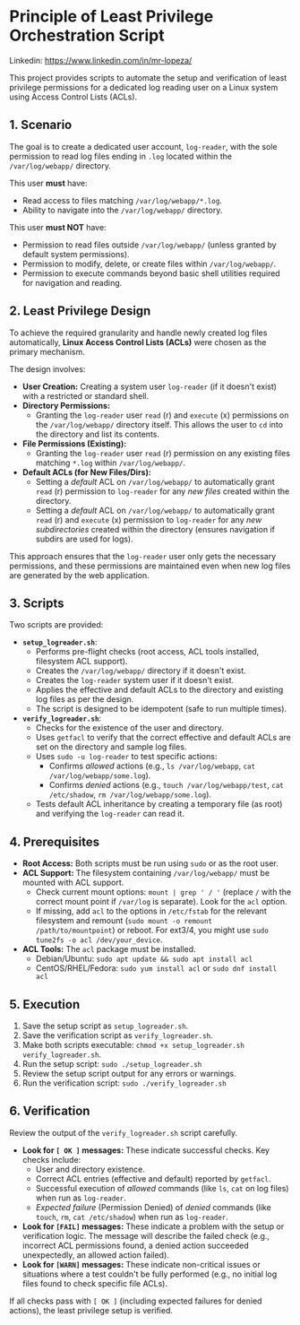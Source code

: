 # Principle of Least Privilege Orchestration Script
Linkedin: https://www.linkedin.com/in/mr-lopeza/

This project provides scripts to automate the setup and verification of least privilege permissions for a dedicated log reading user on a Linux system using Access Control Lists (ACLs).

## 1. Scenario

The goal is to create a dedicated user account, `log-reader`, with the sole permission to read log files ending in `.log` located within the `/var/log/webapp/` directory.

This user **must** have:
* Read access to files matching `/var/log/webapp/*.log`.
* Ability to navigate into the `/var/log/webapp/` directory.

This user **must NOT** have:
* Permission to read files outside `/var/log/webapp/` (unless granted by default system permissions).
* Permission to modify, delete, or create files within `/var/log/webapp/`.
* Permission to execute commands beyond basic shell utilities required for navigation and reading.

## 2. Least Privilege Design

To achieve the required granularity and handle newly created log files automatically, **Linux Access Control Lists (ACLs)** were chosen as the primary mechanism.

The design involves:
* **User Creation:** Creating a system user `log-reader` (if it doesn't exist) with a restricted or standard shell.
* **Directory Permissions:**
    * Granting the `log-reader` user `read` (r) and `execute` (x) permissions on the `/var/log/webapp/` directory itself. This allows the user to `cd` into the directory and list its contents.
* **File Permissions (Existing):**
    * Granting the `log-reader` user `read` (r) permission on any existing files matching `*.log` within `/var/log/webapp/`.
* **Default ACLs (for New Files/Dirs):**
    * Setting a *default* ACL on `/var/log/webapp/` to automatically grant `read` (r) permission to `log-reader` for any *new files* created within the directory.
    * Setting a *default* ACL on `/var/log/webapp/` to automatically grant `read` (r) and `execute` (x) permission to `log-reader` for any *new subdirectories* created within the directory (ensures navigation if subdirs are used for logs).

This approach ensures that the `log-reader` user only gets the necessary permissions, and these permissions are maintained even when new log files are generated by the web application.

## 3. Scripts

Two scripts are provided:

* **`setup_logreader.sh`**:
    * Performs pre-flight checks (root access, ACL tools installed, filesystem ACL support).
    * Creates the `/var/log/webapp/` directory if it doesn't exist.
    * Creates the `log-reader` system user if it doesn't exist.
    * Applies the effective and default ACLs to the directory and existing log files as per the design.
    * The script is designed to be idempotent (safe to run multiple times).
* **`verify_logreader.sh`**:
    * Checks for the existence of the user and directory.
    * Uses `getfacl` to verify that the correct effective and default ACLs are set on the directory and sample log files.
    * Uses `sudo -u log-reader` to test specific actions:
        * Confirms *allowed* actions (e.g., `ls /var/log/webapp`, `cat /var/log/webapp/some.log`).
        * Confirms *denied* actions (e.g., `touch /var/log/webapp/test`, `cat /etc/shadow`, `rm /var/log/webapp/some.log`).
    * Tests default ACL inheritance by creating a temporary file (as root) and verifying the `log-reader` can read it.

## 4. Prerequisites

* **Root Access:** Both scripts must be run using `sudo` or as the root user.
* **ACL Support:** The filesystem containing `/var/log/webapp/` must be mounted with ACL support.
    * Check current mount options: `mount | grep ' / '` (replace `/` with the correct mount point if `/var/log` is separate). Look for the `acl` option.
    * If missing, add `acl` to the options in `/etc/fstab` for the relevant filesystem and remount (`sudo mount -o remount /path/to/mountpoint`) or reboot. For ext3/4, you might use `sudo tune2fs -o acl /dev/your_device`.
* **ACL Tools:** The `acl` package must be installed.
    * Debian/Ubuntu: `sudo apt update && sudo apt install acl`
    * CentOS/RHEL/Fedora: `sudo yum install acl` or `sudo dnf install acl`

## 5. Execution

1.  Save the setup script as `setup_logreader.sh`.
2.  Save the verification script as `verify_logreader.sh`.
3.  Make both scripts executable: `chmod +x setup_logreader.sh verify_logreader.sh`.
4.  Run the setup script: `sudo ./setup_logreader.sh`
5.  Review the setup script output for any errors or warnings.
6.  Run the verification script: `sudo ./verify_logreader.sh`

## 6. Verification

Review the output of the `verify_logreader.sh` script carefully.

* **Look for `[ OK ]` messages:** These indicate successful checks. Key checks include:
    * User and directory existence.
    * Correct ACL entries (effective and default) reported by `getfacl`.
    * Successful execution of *allowed* commands (like `ls`, `cat` on log files) when run as `log-reader`.
    * *Expected failure* (Permission Denied) of *denied* commands (like `touch`, `rm`, `cat /etc/shadow`) when run as `log-reader`.
* **Look for `[FAIL]` messages:** These indicate a problem with the setup or verification logic. The message will describe the failed check (e.g., incorrect ACL permissions found, a denied action succeeded unexpectedly, an allowed action failed).
* **Look for `[WARN]` messages:** These indicate non-critical issues or situations where a test couldn't be fully performed (e.g., no initial log files found to check specific file ACLs).

If all checks pass with `[ OK ]` (including expected failures for denied actions), the least privilege setup is verified.

